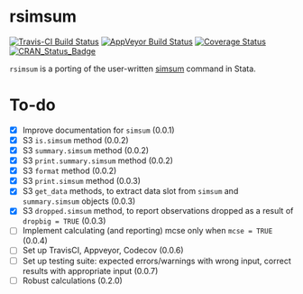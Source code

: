 # rsimsum

[![Travis-CI Build Status](https://travis-ci.org/ellessenne/rsimsum.svg?branch=master)](https://travis-ci.org/ellessenne/rsimsum)
[![AppVeyor Build Status](https://ci.appveyor.com/api/projects/status/github/ellessenne/rsimsum?branch=master&svg=true)](https://ci.appveyor.com/project/ellessenne/rsimsum)
[![Coverage Status](https://img.shields.io/codecov/c/github/ellessenne/rsimsum/master.svg)](https://codecov.io/github/ellessenne/rsimsum?branch=master)
[![CRAN_Status_Badge](http://www.r-pkg.org/badges/version/rsimsum)](https://cran.r-project.org/package=rsimsum)

`rsimsum` is a porting of the user-written [simsum](http://www.stata-journal.com/article.html?article=st0200) command in Stata.

# To-do

- [x] Improve documentation for `simsum` (0.0.1)
- [x] S3 `is.simsum` method (0.0.2)
- [x] S3 `summary.simsum` method (0.0.2)
- [x] S3 `print.summary.simsum` method (0.0.2)
- [x] S3 `format` method (0.0.2)
- [x] S3 `print.simsum` method (0.0.3)
- [x] S3 `get_data` methods, to extract data slot from `simsum` and `summary.simsum` objects (0.0.3)
- [x] S3 `dropped.simsum` method, to report observations dropped as a result of `dropbig = TRUE` (0.0.3)
- [ ] Implement calculating (and reporting) mcse only when `mcse = TRUE` (0.0.4)
- [ ] Set up TravisCI, Appveyor, Codecov (0.0.6)
- [ ] Set up testing suite: expected errors/warnings with wrong input, correct results with appropriate input (0.0.7)
- [ ] Robust calculations (0.2.0)
